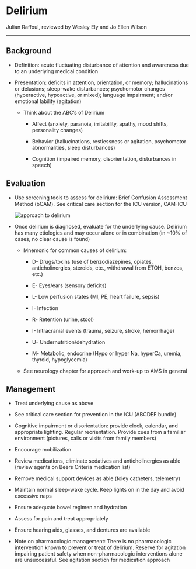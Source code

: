 # Delirium 

Julian Raffoul, reviewed by Wesley Ely and Jo Ellen Wilson

---

## Background

- Definition: acute fluctuating disturbance of attention and awareness
    due to an underlying medical condition

- Presentation: deficits in attention, orientation, or memory;
    hallucinations or delusions; sleep-wake disturbances; psychomotor
    changes (hyperactive, hypoactive, or mixed); language impairment;
    and/or emotional lability (agitation)

     - Think about the ABC’s of Delirium

          - Affect (anxiety, paranoia, irritability, apathy, mood shifts,
              personality changes)

          - Behavior (hallucinations, restlessness or agitation, psychomotor
              abnormalities, sleep disturbances)

          - Cognition (impaired memory, disorientation, disturbances in
              speech)

## Evaluation

- Use screening tools to assess for delirium: Brief Confusion
    Assessment Method (bCAM). See critical care section for the ICU
    version, CAM-ICU

   ![approach to delirium](../images/image28.png)

- Once delirium is diagnosed, evaluate for the underlying cause.
    Delirium has many etiologies and may occur alone or in combination
    (in \~10% of cases, no clear cause is found)

    - Mnemonic for common causes of delirium:

        - D- Drugs/toxins (use of benzodiazepines, opiates,
            anticholinergics, steroids, etc., withdrawal from ETOH, benzos,
            etc.)

        - E- Eyes/ears (sensory deficits)

        - L- Low perfusion states (MI, PE, heart failure, sepsis)

        - I- Infection

        - R- Retention (urine, stool)

        - I- Intracranial events (trauma, seizure, stroke, hemorrhage)

        - U- Undernutrition/dehydration

        - M- Metabolic, endocrine (Hypo or hyper Na, hyperCa, uremia,
            thyroid, hypoglycemia)

    - See neurology chapter for approach and work-up to AMS in general

## Management

- Treat underlying cause as above

- See critical care section for prevention in the ICU (ABCDEF bundle)

- Cognitive impairment or disorientation: provide clock, calendar, and
    appropriate lighting. Regular reorientation. Provide cues from a
    familiar environment (pictures, calls or visits from family members)

- Encourage mobilization

- Review medications, eliminate sedatives and anticholinergics as able
    (review agents on Beers Criteria medication list)

- Remove medical support devices as able (foley catheters, telemetry)

- Maintain normal sleep-wake cycle. Keep lights on in the day and
    avoid excessive naps

- Ensure adequate bowel regimen and hydration

- Assess for pain and treat appropriately

- Ensure hearing aids, glasses, and dentures are available

- Note on pharmacologic management: There is no pharmacologic
    intervention known to prevent or treat of delirium. Reserve for
    agitation impairing patient safety when non-pharmacologic
    interventions alone are unsuccessful. See agitation section for
    medication approach
